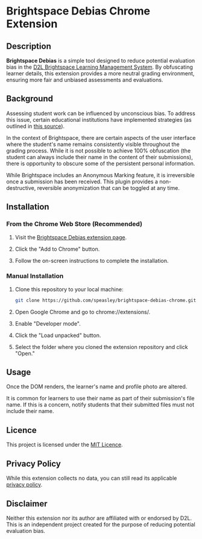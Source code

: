 # Brightspace Debias Chrome Extension

## Description

**Brightspace Debias** is a simple tool designed to reduce potential evaluation bias in the [D2L Brightspace Learning Management System](https://www.d2l.com/brightspace/). By obfuscating learner details, this extension provides a more neutral grading environment, ensuring more fair and unbiased assessments and evaluations.

## Background

Assessing student work can be influenced by unconscious bias. To address this issue, certain educational institutions have implemented strategies (as outlined in [this source](https://resources.depaul.edu/teaching-commons/teaching-guides/feedback-grading/Pages/assessment-and-bias.aspx)).

In the context of Brightspace, there are certain aspects of the user interface where the student's name remains consistently visible throughout the grading process. While it is not possible to achieve 100% obfuscation (the student can always include their name in the content of their submissions), there is opportunity to obscure some of the persistent personal information.

While Brightspace includes an Anonymous Marking feature, it is irreversible once a submission has been received. This plugin provides a non-destructive, reversible anonymization that can be toggled at any time.

## Installation

### From the Chrome Web Store (Recommended)

1. Visit the [Brightspace Debias extension page](https://chrome.google.com/webstore/detail/brightspace-debias/nmhkibdmnglnifheagdgjlllajodnclh).

2. Click the "Add to Chrome" button.

3. Follow the on-screen instructions to complete the installation.

### Manual Installation

1. Clone this repository to your local machine:

   ```bash
   git clone https://github.com/speasley/brightspace-debias-chrome.git
   ```

2. Open Google Chrome and go to chrome://extensions/.

3. Enable "Developer mode".

4. Click the "Load unpacked" button.

5. Select the folder where you cloned the extension repository and click "Open."

## Usage

Once the DOM renders, the learner's name and profile photo are altered.

It is common for learners to use their name as part of their submission's file name. If this is a concern, notify students that their submitted files must not include their name.

## Licence

This project is licensed under the [MIT Licence](http://opensource.org/licenses/MIT).

## Privacy Policy

While this extension collects no data, you can still read its applicable [privacy policy](./PRIVACY.md).

## Disclaimer

Neither this extension nor its author are affiliated with or endorsed by D2L. This is an independent project created for the purpose of reducing potential evaluation bias.